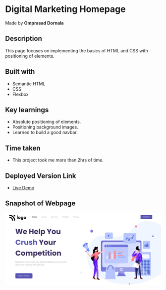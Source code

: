 # Digital Marketing Homepage

Made by **Omprasad Dornala**

## Description

This page focuses on implementing the basics of HTML and CSS with positioning of elements.

## Built with

- Semantic HTML
- CSS
- Flexbox

## Key learnings

- Absolute positioning of elements.
- Positioning background images.
- Learned to build a good navbar.

## Time taken

- This project took me more than 2hrs of time.

## Deployed Version Link

- [Live Demo]()

## Snapshot of Webpage

![Desktop view](./Thumbnail.png)
